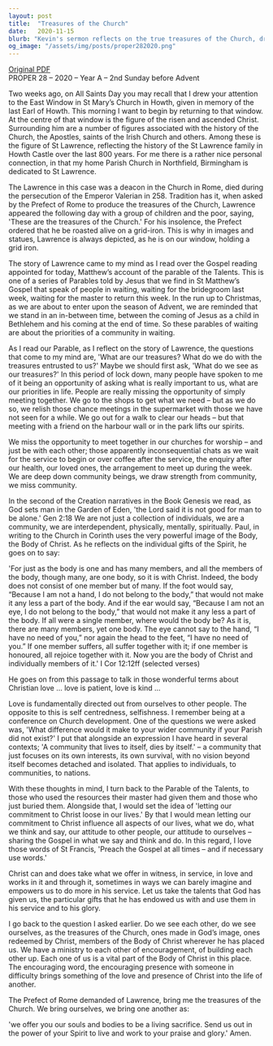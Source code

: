 ```yaml
---
layout: post
title:  "Treasures of the Church"
date:   2020-11-15
blurb: "Kevin's sermon reflects on the true treasures of the Church, drawing parallels between the story of St. Lawrence and the Parable of the Talents. He emphasizes the importance of community, interdependence, and using our gifts in service to God. The sermon encourages us to see each other as treasures of the Church, to support and uplift one another, and to live out the Gospel in our daily lives."
og_image: "/assets/img/posts/proper282020.png"
---
```

[Original PDF](/assets/pdf/proper282020.pdf)    
PROPER 28 – 2020 – Year A – 2nd Sunday before Advent

Two weeks ago, on All Saints Day you may recall that I drew your attention to the East Window in St Mary’s Church in Howth, given in memory of the last Earl of Howth. This morning I want to begin by returning to that window. At the centre of that window is the figure of the risen and ascended Christ. Surrounding him are a number of figures associated with the history of the Church, the Apostles, saints of the Irish Church and others. Among these is the figure of St Lawrence, reflecting the history of the St Lawrence family in Howth Castle over the last 800 years. For me there is a rather nice personal connection, in that my home Parish Church in Northfield, Birmingham is dedicated to St Lawrence.

The Lawrence in this case was a deacon in the Church in Rome, died during the persecution of the Emperor Valerian in 258. Tradition has it, when asked by the Prefect of Rome to produce the treasures of the Church, Lawrence appeared the following day with a group of children and the poor, saying, 'These are the treasures of the Church.' For his insolence, the Prefect ordered that he be roasted alive on a grid-iron. This is why in images and statues, Lawrence is always depicted, as he is on our window, holding a grid iron.

The story of Lawrence came to my mind as I read over the Gospel reading appointed for today, Matthew’s account of the parable of the Talents. This is one of a series of Parables told by Jesus that we find in St Matthew’s Gospel that speak of people in waiting, waiting for the bridegroom last week, waiting for the master to return this week. In the run up to Christmas, as we are about to enter upon the season of Advent, we are reminded that we stand in an in-between time, between the coming of Jesus as a child in Bethlehem and his coming at the end of time. So these parables of waiting are about the priorities of a community in waiting.

As I read our Parable, as I reflect on the story of Lawrence, the questions that come to my mind are, 'What are our treasures? What do we do with the treasures entrusted to us?' Maybe we should first ask, 'What do we see as our treasures?' In this period of lock down, many people have spoken to me of it being an opportunity of asking what is really important to us, what are our priorities in life. People are really missing the opportunity of simply meeting together. We go to the shops to get what we need – but as we do so, we relish those chance meetings in the supermarket with those we have not seen for a while. We go out for a walk to clear our heads – but that meeting with a friend on the harbour wall or in the park lifts our spirits.

We miss the opportunity to meet together in our churches for worship – and just be with each other; those apparently inconsequential chats as we wait for the service to begin or over coffee after the service, the enquiry after our health, our loved ones, the arrangement to meet up during the week. We are deep down community beings, we draw strength from community, we miss community.

In the second of the Creation narratives in the Book Genesis we read, as God sets man in the Garden of Eden, 'the Lord said it is not good for man to be alone.' Gen 2:18 We are not just a collection of individuals, we are a community, we are interdependent, physically, mentally, spiritually. Paul, in writing to the Church in Corinth uses the very powerful image of the Body, the Body of Christ. As he reflects on the individual gifts of the Spirit, he goes on to say:

'For just as the body is one and has many members, and all the members of the body, though many, are one body, so it is with Christ. Indeed, the body does not consist of one member but of many. If the foot would say, “Because I am not a hand, I do not belong to the body,” that would not make it any less a part of the body. And if the ear would say, “Because I am not an eye, I do not belong to the body,” that would not make it any less a part of the body. If all were a single member, where would the body be? As it is, there are many members, yet one body. The eye cannot say to the hand, “I have no need of you,” nor again the head to the feet, “I have no need of you.” If one member suffers, all suffer together with it; if one member is honoured, all rejoice together with it. Now you are the body of Christ and individually members of it.' I Cor 12:12ff (selected verses)

He goes on from this passage to talk in those wonderful terms about Christian love ... love is patient, love is kind ...

Love is fundamentally directed out from ourselves to other people. The opposite to this is self centredness, selfishness. I remember being at a conference on Church development. One of the questions we were asked was, 'What difference would it make to your wider community if your Parish did not exist?' I put that alongside an expression I have heard in several contexts; 'A community that lives to itself, dies by itself.' – a community that just focuses on its own interests, its own survival, with no vision beyond itself becomes detached and isolated. That applies to individuals, to communities, to nations.

With these thoughts in mind, I turn back to the Parable of the Talents, to those who used the resources their master had given them and those who just buried them. Alongside that, I would set the idea of 'letting our commitment to Christ loose in our lives.' By that I would mean letting our commitment to Christ influence all aspects of our lives, what we do, what we think and say, our attitude to other people, our attitude to ourselves – sharing the Gospel in what we say and think and do. In this regard, I love those words of St Francis, 'Preach the Gospel at all times – and if necessary use words.'

Christ can and does take what we offer in witness, in service, in love and works in it and through it, sometimes in ways we can barely imagine and empowers us to do more in his service. Let us take the talents that God has given us, the particular gifts that he has endowed us with and use them in his service and to his glory.

I go back to the question I asked earlier. Do we see each other, do we see ourselves, as the treasures of the Church, ones made in God’s image, ones redeemed by Christ, members of the Body of Christ wherever he has placed us. We have a ministry to each other of encouragement, of building each other up. Each one of us is a vital part of the Body of Christ in this place. The encouraging word, the encouraging presence with someone in difficulty brings something of the love and presence of Christ into the life of another.

The Prefect of Rome demanded of Lawrence, bring me the treasures of the Church. We bring ourselves, we bring one another as:

'we offer you our souls and bodies to be a living sacrifice. Send us out in the power of your Spirit to live and work to your praise and glory.' Amen.
